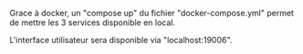 Grace à docker, un "compose up" du fichier "docker-compose.yml" permet de mettre les 3 services disponible en local. 


L'interface utilisateur sera disponible via "localhost:19006".
